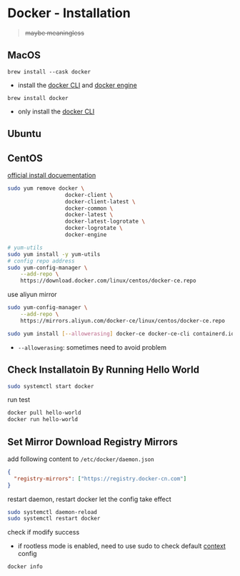 # Docker - Installation

> ~~maybe meaningless~~

## MacOS

`brew install --cask docker` 

- install the [docker CLI](docker-command-line-interface.md) and [docker engine](docker-glossary.md#docker-engine)

`brew install docker`

- only install the [docker CLI](docker-command-line-interface.md)

## Ubuntu

## CentOS

[official install docuementation](https://docs.docker.com/engine/install/)

```bash
sudo yum remove docker \
                  docker-client \
                  docker-client-latest \
                  docker-common \
                  docker-latest \
                  docker-latest-logrotate \
                  docker-logrotate \
                  docker-engine
```

```bash
# yum-utils
sudo yum install -y yum-utils
# config repo address
sudo yum-config-manager \
    --add-repo \
    https://download.docker.com/linux/centos/docker-ce.repo
```

use aliyun mirror

```bash
sudo yum-config-manager \
    --add-repo \
    https://mirrors.aliyun.com/docker-ce/linux/centos/docker-ce.repo
```

```bash
sudo yum install [--allowerasing] docker-ce docker-ce-cli containerd.io docker-compose-plugin
```

- `--allowerasing`: sometimes need to avoid problem

## Check Installatoin By Running Hello World

```bash
sudo systemctl start docker
```

run test

```bash
docker pull hello-world
docker run hello-world
```

## Set Mirror Download Registry Mirrors

add following content to `/etc/docker/daemon.json`

```json
{
  "registry-mirrors": ["https://registry.docker-cn.com"]
}
```

restart daemon, restart docker let the config take effect

```bash
sudo systemctl daemon-reload
sudo systemctl restart docker
```

check if modify success

- if rootless mode is enabled, need to use sudo to check default [context](docker-glossary.md#docker-context) config

```bash
docker info
```

